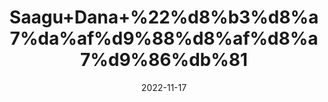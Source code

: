 ---
title: 'Saagu+Dana+%22%d8%b3%d8%a7%da%af%d9%88%d8%af%d8%a7%d9%86%db%81'
date: '2022-11-17' 
metatag: '' 
inventory: '0' 
draft: false 
# meta description 
shortDescripton: 'Sagu+Seeds%22+Sago+provides+antioxidants+and+resistant+starch%2c+and+it+may+be+linked+to+health+benefits%2c+includingreducing+your+risk+factors+for+heart+disease+and+improving+exercise+performance.'
description: 'Food+Product'
longdescription: ''
tags: ''
brand: ''
subCategory: ''
sellCount: '0'
featured: True
# product Price
price: '100.0'
# Product Short Description
shortDescription: 'Sagu+Seeds%22+Sago+provides+antioxidants+and+resistant+starch%2c+and+it+may+be+linked+to+health+benefits%2c+includingreducing+your+risk+factors+for+heart+disease+and+improving+exercise+performance.'
productID: '50A56766-9C2A-ED11-9968-005056B3A416'
type: 'products'
category: 'Food+Product' 
thumnailproduct: 'https://eraconnect.blob.core.windows.net/product-images/aminsaddiquidawakhana/50A56766-9C2A-ED11-9968-005056B3A416.webp' 
images:
  - image: 'https://eraconnect.blob.core.windows.net/product-images/aminsaddiquidawakhana/50A56766-9C2A-ED11-9968-005056B3A416.webp'  
Variants:
---
